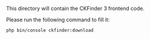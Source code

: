 This directory will contain the CKFinder 3 frontend code.

Please run the following command to fill it:

```bash
php bin/console ckfinder:download
```
